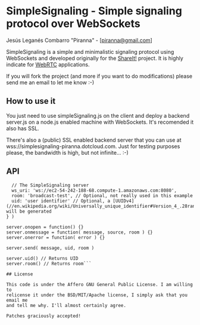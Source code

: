# SimpleSignaling - Simple signaling protocol over WebSockets

Jesús Leganés Combarro "Piranna" - [piranna@gmail.com]

SimpleSignaling is a simple and minimalistic signaling protocol using WebSockets
and developed originally for the [ShareIt!](https://github.com/piranna/ShareIt)
project. It is highly indicate for [WebRTC](http://www.webrtc.org) applications.

If you will fork the project (and more if you want to do modifications) please
send me an email to let me know :-)

## How to use it

You just need to use simpleSignaling.js on the client and deploy a backend
server.js on a node.js enabled machine with WebSockets. It's recomended it also
has SSL.

There's also a (public) SSL enabled backend server that you can use at
wss://simplesignaling-piranna.dotcloud.com. Just for testing purposes please,
the bandwidth is high, but not infinite... :-)

## API

```var server = new SimpleSignaling( {
  // The SimpleSignaling server
  ws_uri: 'ws://ec2-54-242-188-68.compute-1.amazonaws.com:8080',
  room: 'broadcast-test', // Optional, not really used in this example
  uid: 'user identifier' // Optional, a [UUIDv4](//en.wikipedia.org/wiki/Universally_unique_identifier#Version_4_.28random.29) will be generated
} )

server.onopen = function() {}
server.onmessage = function( message, source, room ) {}
server.onerror = function( error ) {}

server.send( message, uid, room )

server.uid() // Returns UID
server.room() // Returns room```

## License

This code is under the Affero GNU General Public License. I am willing to
relicense it under the BSD/MIT/Apache license, I simply ask that you email me
and tell me why. I'll almost certainly agree.

Patches graciously accepted!
